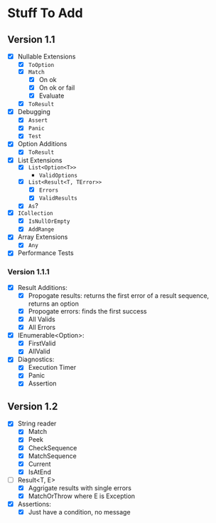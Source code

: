 # Stuff To Add
## Version 1.1
- [x] Nullable Extensions
  - [x] `ToOption`
  - [x] `Match`
    - [x] On ok
    - [x] On ok or fail
    - [x] Evaluate
  - [x] `ToResult`
- [x] Debugging
  - [x] `Assert`
  - [x] `Panic`
  - [x] `Test`
- [x] Option Additions
  - [x] `ToResult`
- [x] List Extensions
  - [x] `List<Option<T>>`
    - `ValidOptions`
  - [x] `List<Result<T, TError>>`
    - [x] `Errors`
    - [x] `ValidResults`
  - [x] `As`?
- [x] `ICollection`
  - [x] `IsNullOrEmpty`
  - [x] `AddRange`
- [x] Array Extensions
  - [x] `Any`
- [x] Performance Tests
### Version 1.1.1
- [x] Result Additions:
  - [x] Propogate results: returns the first error of a result sequence, returns an option
  - [x] Propogate errors: finds the first success
  - [x] All Valids
  - [x] All Errors
- [x] IEnumerable<Option<T>>:
  - [x] FirstValid
  - [x] AllValid
- [x] Diagnostics:
  - [x] Execution Timer
  - [x] Panic
  - [x] Assertion
## Version 1.2
- [x] String reader
  - [x] Match
  - [x] Peek
  - [x] CheckSequence
  - [x] MatchSequence
  - [x] Current
  - [x] IsAtEnd
- [ ] Result<T, E>
  - [x] Aggrigate results with single errors
  - [x] MatchOrThrow where E is Exception
- [x] Assertions:
  - [x] Just have a condition, no message
